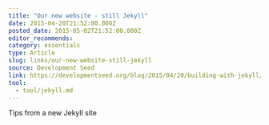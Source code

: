 ```yaml
---
title: "Our new website - still Jekyll"
date: 2015-04-20T21:52:00.000Z
posted_date: 2015-05-02T21:52:00.000Z
editor_recommends:
category: essentials
type: Article
slug: links/our-new-website-still-jekyll
source: Development Seed
link: https://developmentseed.org/blog/2015/04/20/building-with-jekyll/
tool:
  - tool/jekyll.md
---
```

Tips from a new Jekyll site



